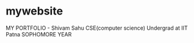 # mywebsite
MY PORTFOLIO -  Shivam Sahu
CSE(computer science) Undergrad at IIT Patna
SOPHOMORE YEAR


